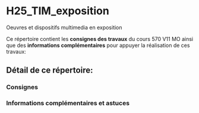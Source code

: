 # H25_TIM_exposition
Oeuvres et dispositifs multimedia en exposition

Ce répertoire contient les **consignes des travaux** du cours 570 V11 MO ainsi que des **informations complémentaires** pour appuyer la réalisation de ces travaux:

## Détail de ce répertoire:

### Consignes
### Informations complémentaires et astuces
